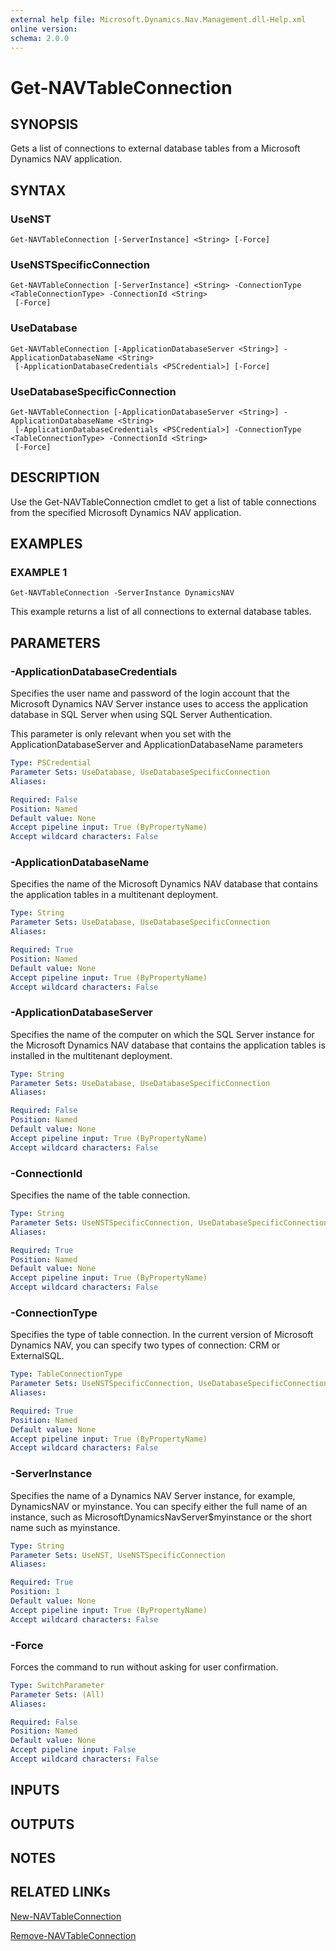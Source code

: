 ```yaml
---
external help file: Microsoft.Dynamics.Nav.Management.dll-Help.xml
online version:
schema: 2.0.0
---
```


# Get-NAVTableConnection

## SYNOPSIS
Gets a list of connections to external database tables from a Microsoft Dynamics NAV application.

## SYNTAX

### UseNST
```
Get-NAVTableConnection [-ServerInstance] <String> [-Force]
```

### UseNSTSpecificConnection
```
Get-NAVTableConnection [-ServerInstance] <String> -ConnectionType <TableConnectionType> -ConnectionId <String>
 [-Force]
```

### UseDatabase
```
Get-NAVTableConnection [-ApplicationDatabaseServer <String>] -ApplicationDatabaseName <String>
 [-ApplicationDatabaseCredentials <PSCredential>] [-Force]
```

### UseDatabaseSpecificConnection
```
Get-NAVTableConnection [-ApplicationDatabaseServer <String>] -ApplicationDatabaseName <String>
 [-ApplicationDatabaseCredentials <PSCredential>] -ConnectionType <TableConnectionType> -ConnectionId <String>
 [-Force]
```

## DESCRIPTION
Use the Get-NAVTableConnection cmdlet to get a list of table connections from the specified Microsoft Dynamics NAV application.

## EXAMPLES

### EXAMPLE 1
```
Get-NAVTableConnection -ServerInstance DynamicsNAV
```

This example returns a list of all connections to external database tables.

## PARAMETERS

### -ApplicationDatabaseCredentials
Specifies the user name and password of the login account that the Microsoft Dynamics NAV Server instance uses to access the application database in SQL Server when using SQL Server Authentication.

This parameter is only relevant when you set with the ApplicationDatabaseServer and ApplicationDatabaseName parameters

```yaml
Type: PSCredential
Parameter Sets: UseDatabase, UseDatabaseSpecificConnection
Aliases:

Required: False
Position: Named
Default value: None
Accept pipeline input: True (ByPropertyName)
Accept wildcard characters: False
```

### -ApplicationDatabaseName
Specifies the name of the Microsoft Dynamics NAV database that contains the application tables in a multitenant deployment.

```yaml
Type: String
Parameter Sets: UseDatabase, UseDatabaseSpecificConnection
Aliases:

Required: True
Position: Named
Default value: None
Accept pipeline input: True (ByPropertyName)
Accept wildcard characters: False
```

### -ApplicationDatabaseServer
Specifies the name of the computer on which the SQL Server instance for the Microsoft Dynamics NAV database that contains the application tables is installed in the multitenant deployment.

```yaml
Type: String
Parameter Sets: UseDatabase, UseDatabaseSpecificConnection
Aliases:

Required: False
Position: Named
Default value: None
Accept pipeline input: True (ByPropertyName)
Accept wildcard characters: False
```

### -ConnectionId
Specifies the name of the table connection.

```yaml
Type: String
Parameter Sets: UseNSTSpecificConnection, UseDatabaseSpecificConnection
Aliases:

Required: True
Position: Named
Default value: None
Accept pipeline input: True (ByPropertyName)
Accept wildcard characters: False
```

### -ConnectionType
Specifies the type of table connection. In the current version of Microsoft Dynamics NAV, you can specify two types of connection: CRM or ExternalSQL.

```yaml
Type: TableConnectionType
Parameter Sets: UseNSTSpecificConnection, UseDatabaseSpecificConnection
Aliases:

Required: True
Position: Named
Default value: None
Accept pipeline input: True (ByPropertyName)
Accept wildcard characters: False
```

### -ServerInstance
Specifies the name of a Dynamics NAV Server instance, for example, DynamicsNAV or myinstance.
You can specify either the full name of an instance, such as MicrosoftDynamicsNavServer$myinstance or the short name such as myinstance.

```yaml
Type: String
Parameter Sets: UseNST, UseNSTSpecificConnection
Aliases:

Required: True
Position: 1
Default value: None
Accept pipeline input: True (ByPropertyName)
Accept wildcard characters: False
```

### -Force
Forces the command to run without asking for user confirmation.

```yaml
Type: SwitchParameter
Parameter Sets: (All)
Aliases:

Required: False
Position: Named
Default value: None
Accept pipeline input: False
Accept wildcard characters: False
```

## INPUTS

## OUTPUTS

## NOTES
## RELATED LINKs
[New-NAVTableConnection](New-NAVTableConnection.md)  

[Remove-NAVTableConnection](Remove-NAVTableConnection.md)  
